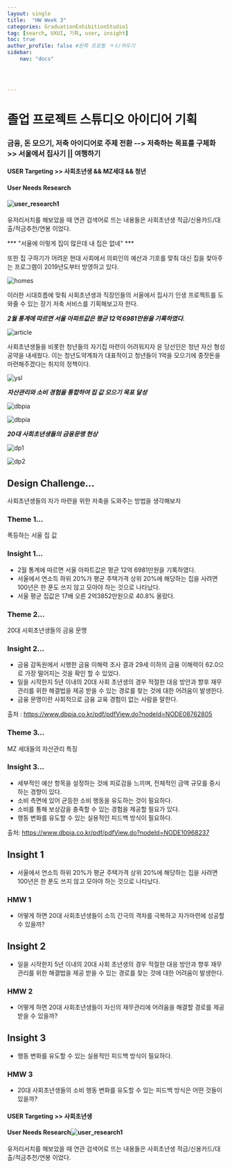 ```yaml
---
layout: single
title:  "HW Week 3"
categories: GraduationExhibitionStudio1
tag: [search, UXUI, 기획, user, insight]
toc: true
author_profile: false #왼쪽 프로필 ㅋㅕ/꺼두기
sidebar:
    nav: "docs"




---
```


# 졸업 프로젝트 스튜디오 아이디어 기획

### 금융, 돈 모으기, 저축 아이디어로 주제 전환 --> 저축하는 목표를 구체화 >> 서울에서 집사기 || 여행하기 

#### USER Targeting >> 사회초년생 && MZ세대 && 청년

#### User Needs Research

#### ![user_research1](/assets/images/user_research1.png)

유저리서치를 해보았을 때 연관 검색어로 뜨는 내용들은 사회초년생 적금/신용카드/대출/적금추천/연봉 이었다.

*** "서울에 이렇게 집이 많은데 내 집은 없네" ***



또한 집 구하기가 어려운 현대 사회에서 의뢰인의 예산과 기호를 맞춰 대신 집을 찾아주는 프로그램이 2019년도부터 방영하고 있다.

![homes](/assets/images/homes.png)

이러한 시대흐름에 맞춰 사회초년생과 직장인들의 서울에서 집사기 인생 프로젝트를 도와줄 수 있는 장기 저축 서비스를 기획해보고자 한다. 

***2월 통계에 따르면 서울 아파트값은 평균 12억 6981만원을 기록하였다.***

![article](/assets/images/article.png)

사회초년생들을 비롯한 청년들의 자기집 마련이 어려워지자 윤 당선인은 청년 자산 형성 공약을 내세웠다. 이는 청년도약계좌가 대표적이고 청년들이 1억을 모으기에 종잣돈을 마련해주겠다는 취지의 정책이다. 

![ysl](/assets/images/ysl.png)

***자산관리와 소비 경험을 통합하여 집 값 모으기 목표 달성***

![dbpia](/assets/images/dbpia.png)

![dbpia](/assets/images/dbpia2.png)

***20대 사회초년생들의 금융문맹 현상***

![dp1](/assets/images/dp1.png)

![dp2](/assets/images/dp2.png)





## Design Challenge...

사회초년생들의 자가 마련을 위한 저축을 도와주는 방법을 생각해보자

### Theme 1...

폭등하는 서울 집 값

### Insight 1...

- 2월 통계에 따르면 서울 아파트값은 평균 12억 6981만원을 기록하였다.
- 서울에서 연소득 하위 20%가 평균 주택가격 상위 20%에 해당하는 집을 사려면 100년은 한 푼도 쓰지 않고 모아야 하는 것으로 나타났다.
- 서울 평균 집값은 17배 오른 2억3852만원으로 40.8% 올랐다.

### Theme 2...

20대 사회초년생들의 금융 문맹

### Insight 2...

- 금융 감독원에서 시행한 금융 이해력 조사 결과 29세 이하의 금융 이해력이 62.0으로 가장 떨어지는 것을 확인 할 수 있었다.
- 일을 시작한지 5년 이내의 20대 사회 초년생의 경우 적절한 대응 방안과 향후 재무관리를 위한 해결법을 제공 받을 수 있는 경로를 찾는 것에 대한 어려움이 발생한다. 
- 금융 문맹이란 사회적으로 금융 교육 경험이 없는 사람을 말한다.

출처 : https://www.dbpia.co.kr/pdf/pdfView.do?nodeId=NODE08762805

### Theme 3...

MZ 세대들의 자산관리 특징

### Insight 3...

- 세부적인 예산 항목을 설정하는 것에 피로감을 느끼며, 전체적인 금액 규모를 중시하는 경향이 있다.
- 소비 측면에 있어 균등한 소비 행동을 유도하는 것이 필요하다.
- 소비를 통해 보상감을 충족할 수 있는 경험을 제공할 필요가 있다.
- 행동 변화를 유도할 수 있는 실용적인 피드백 방식이 필요하다.

출처: https://www.dbpia.co.kr/pdf/pdfView.do?nodeId=NODE10968237

## Insight 1

- 서울에서 연소득 하위 20%가 평균 주택가격 상위 20%에 해당하는 집을 사려면 100년은 한 푼도 쓰지 않고 모아야 하는 것으로 나타났다.

### HMW 1

- 어떻게 하면 20대 사회초년생들이 소득 간극의 격차를 극복하고 자가마련에 성공할 수 있을까?

## Insight 2

- 일을 시작한지 5년 이내의 20대 사회 초년생의 경우 적절한 대응 방안과 향후 재무관리를 위한 해결법을 제공 받을 수 있는 경로를 찾는 것에 대한 어려움이 발생한다. 

### HMW 2

- 어떻게 하면 20대 사회초년생들이 자신의 재무관리에 어려움을 해결할 경로를 제공 받을 수 있을까?

## Insight 3

- 행동 변화를 유도할 수 있는 실용적인 피드백 방식이 필요하다.

### HMW 3

- 20대 사회초년생들의 소비 행동 변화를 유도할 수 있는 피드백 방식은 어떤 것들이 있을까?

#### USER Targeting >> 사회초년생

#### User Needs Research![user_research1](assets/images/user_research1.png)

유저리서치를 해보았을 때 연관 검색어로 뜨는 내용들은 사회초년생 적금/신용카드/대출/적금추천/연봉 이었다.